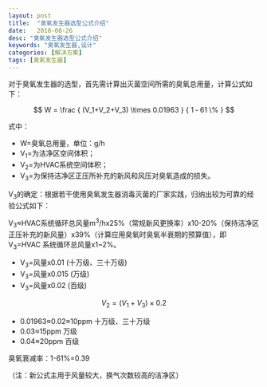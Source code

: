 ```yaml
---
layout: post
title:  "臭氧发生器选型公式介绍"
date:   2018-08-26
desc: "臭氧发生器选型公式介绍"
keywords: "臭氧发生器,设计"
categories: [解决方案]
tags: [臭氧发生器]
---
```


<script src='//cdn.bootcss.com/mathjax/2.7.5/MathJax.js?config=TeX-MML-AM_CHTML' async></script>

对于臭氧发生器的选型，首先需计算出灭菌空间所需的臭氧总用量，计算公式如下：

$$ W = \frac { (V_1+V_2+V_3) \times 0.01963 } { 1 ‐ 61 \% } $$

式中：

- W=臭氧总用量，单位：g/h
- V<sub>1</sub>=为洁净区空间体积；
- V<sub>2</sub>=为HVAC系统空间体积；
- V<sub>3</sub>=为保持洁净区正压所补充的新风和风压对臭氧造成的损失。

V<sub>3</sub>的确定：根据若干使用臭氧发生器消毒灭菌的厂家实践，归纳出较为可靠的经验公式如下：

V<sub>3</sub>≈HVAC系统循环总风量m<sup>3</sup>/hx25%（常规新风更换率）x10-20%（保持洁净区正压补充的新风量）x39%（计算应用臭氧时臭氧半衰期的预算值），即 V<sub>3</sub>=HVAC 系统循环总风量x1~2%。

- V<sub>3</sub>=风量x0.01 (十万级、三十万级)
- V<sub>3</sub>=风量x0.015 (万级)
- V<sub>3</sub>=风量x0.02 (百级)

$$ V_2 = (V_1 + V_3) \times 0.2 $$

- 0.01963≈0.02≈10ppm 十万级、三十万级
- 0.03≈15ppm 万级
- 0.04≈20ppm 百级

臭氧衰减率：1-61%=0.39

（注：新公式主用于风量较大，换气次数较高的洁净区）
